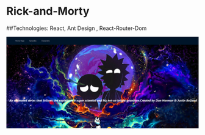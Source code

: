 # Rick-and-Morty

##Technologies: React, Ant Design , React-Router-Dom

![Home Page](https://github.com/tugayturk/Rick-and-Morty/blob/main/homepage.png)
